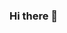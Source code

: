 ### Hi there 👋

<!--
**I4ma1k/I4ma1k** is a ✨ _special_ ✨ repository because its `README.md` (this file) appears on your GitHub profile.

Here are some ideas to get you started:

- 🔭 I’m currently working on ... Be better 
- 🌱 I’m currently learning ... English 
- 👯 I’m looking to collaborate on ... Another classmates
- 🤔 I’m looking for help with ... Friends 
- 💬 Ask me about ... Anything do you wanna know about me 
- 📫 How to reach me: ... mrhehekero@gmail.com
- 😄 Pronouns: ... I4ma1k
- ⚡ Fun fact: ... idk
-->
